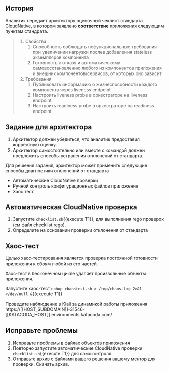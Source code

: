 ## История

Аналитик передает архитектору оценочный чеклист стандарта CloudNative, в котором заявлено **соответствие** приложения следующим пунктам стандрата.

>
> 1. Свойства
>    1. Способность соблюдать нефункциональные требования при увеличении нагрузки послев добавления stateless экземпляров компонента
>    1. Готовность к отказу и автоматическому самовосстановлению любого из компонентов приложения и внешних компонентов/сервисов, от которых оно зависит
> 1. Требования
>     1. Публиковать информацию о жизнеспособности каждого компонента через liveness endpoint
>     1. Настроить liveness probe в оркестраторе на liveness endpoint
>     1. Настроить readiness probe в оркестраторе на readiness endpoint
>

## Задание для архитектора

1. Архитектор должен убедиться, что аналитик предоставил корректную оценку.
1. Архитектор самостоятельно или вместе с командой должен предложить способы устранения отклонений от стандарта.  

Для решения задания, архитектор может применить следующие способы диагностики отклонений от стандарта

* Автоматические CloudNative проверки
* Ручной контроль конфигурационных файлов приложения
* Хаос тест

## Автоматическая CloudNative проверка

1. Запустите `checklist.sh`{{execute T1}}, для выполнения rego проверок (см файл checklist.rego).
2. Определите на основании проверки отклонения от стандарта

## Хаос-тест

Целью хаос-тестирования является проверка постоянной готовности приложения к сбоям любой из его частей.  

Хаос-тест в бесконечном цикле удаляет произвольные объекты приложения.

Запустите хаос-тест `nohup chaostest.sh > /tmp/chaos.log 2>&1 </dev/null &`{{execute T1}}

Проведите наблюдение в Kiali за динамикой работы приложения https://[[HOST_SUBDOMAIN]]-31546-[[KATACODA_HOST]].environments.katacoda.com/

## Исправьте проблемы

1. Исправьте проблемы в файлах объектов приложения
1. Повторно запустите автоматические CloudNative проверки `checklist.sh`{{execute T1}} для самоконтроля.
1. Отправьте архив с файлами вашего решения вашему ментор для проверки. Скачать архив.
